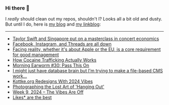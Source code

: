 ### Hi there 👋

I _really_ should clean out my repos, shouldn't I? Looks all a bit old and dusty. But until I do, here is [my blog](https://lostfocus.de/) and [my linkblog](https://dominikschwind.com/links):

--- 

<!-- POST-LIST:START -->
- [Taylor Swift and Singapore put on a masterclass in concert economics](https://qz.com/taylor-swift-singapore-concerts-deal-hong-kong-lionel-m-1851311106)
- [Facebook, Instagram, and Threads are all down](https://www.theverge.com/2024/3/5/24091207/meta-outage-facebook-instagram-threads-down-signed-out)
- [Facing reality, whether it&#39;s about Apple or the EU, is a core requirement for good management](https://www.baldurbjarnason.com/2024/facing-reality-in-the-eu-and-tech/)
- [How Cocaine Trafficking Actually Works](https://www.youtube.com/watch?v=qwRl-2_pHSA)
- [Morning Earworm #30: Pass This On](https://lostfocus.de/2024/03/05/morning-earworm-30-pass-this-on/)
- [I might just have database brain but I&#39;m trying to make a file-based CMS work…](https://lostfocus.de/2024/03/04/232551/)
- [Kottke.org Redesigns With 2024 Vibes](https://kottke.org/24/03/kottkeorg-redesigns-with-2024-vibes)
- [Photographing the Lost Art of &#39;Hanging Out&#39;](https://www.youtube.com/watch?v=IdVPCNtDLTI)
- [Week 9, 2024 – The Vibes Are Off](https://lostfocus.de/2024/03/03/week-9-2024-the-vibes-are-off/)
- [Likes* are the best](https://ausnahmsweise.net/likes-are-the-best/)
<!-- POST-LIST:END -->

<!--
**lostfocus/lostfocus** is a ✨ _special_ ✨ repository because its `README.md` (this file) appears on your GitHub profile.

Here are some ideas to get you started:

- 🔭 I’m currently working on ...
- 🌱 I’m currently learning ...
- 👯 I’m looking to collaborate on ...
- 🤔 I’m looking for help with ...
- 💬 Ask me about ...
- 📫 How to reach me: ...
- 😄 Pronouns: ...
- ⚡ Fun fact: ...
-->

